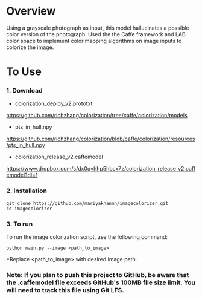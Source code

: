 # Overview
Using a grayscale photograph as input, this model hallucinates a possible color version of the photograph. Used the the Caffe framework and LAB color space to implement color mapping algorithms on image inputs to colorize the image.

# To Use

### 1. Download 
* colorization_deploy_v2.prototxt 

https://github.com/richzhang/colorization/tree/caffe/colorization/models
* pts_in_hull.npy

https://github.com/richzhang/colorization/blob/caffe/colorization/resources/pts_in_hull.npy
* colorization_release_v2.caffemodel

https://www.dropbox.com/s/dx0qvhhp5hbcx7z/colorization_release_v2.caffemodel?dl=1

### 2. Installation

    git clone https://github.com/mariyakhannn/imagecolorizer.git
    cd imagecolorizer
    
### 3. To run
To run the image colorization script, use the following command:

    python main.py --image <path_to_image>

*Replace <path_to_image> with desired image path.

### Note: If you plan to push this project to GitHub, be aware that the .caffemodel file exceeds GitHub's 100MB file size limit. You will need to track this file using Git LFS.
